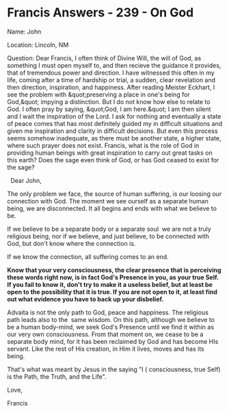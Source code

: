 # Francis Answers - 239 - On God






Name: John&nbsp;  

Location: Lincoln, NM&nbsp;  

Question: Dear Francis, I often think of Divine Will, the will of God, as something I must open myself to, and then recieve the guidance it provides, that of tremendous power and direction. I have witnessed this often in my life, coming after a time of hardship or trial, a sudden, clear revelation and then direction, inspiration, and happiness. After reading Meister Eckhart, I see the problem with \&quot;preserving a place in one\'s being for God,\&quot; impying a distinction. But I do not know how else to relate to God. I often pray by saying, \&quot;God, I am here.\&quot; I am then silent and I wait the inspiration of the Lord. I ask for nothing and eventually a state of peace comes that has most definitely guided my in difficult situations and given me inspiration and clarity in difficult decisions. But even this process seems somehow inadequate, as there must be another state, a higher state, where such prayer does not exist. Francis, what is the role of God in providing human beings with great inspiration to carry out great tasks on this earth? Does the sage even think of God, or has God ceased to exist for the sage?  










&nbsp;
Dear John,







  








The only problem we face, the source of human suffering, is our loosing our connection with God. The moment we see ourself as a separate human being, we are disconnected. It all begins and ends with what we believe to be.






If we believe to be a separate body or a separate soul &nbsp;we are not a truly religious being, nor if we believe, and just believe, to be connected with God, but don't know where the connection is.&nbsp;






If we know the connection, all suffering comes to an end.






**Know that your very consciousness, the clear presence that is perceiving these words right now, is in fact God's Presence in you, as your true Self. If you fail to know it, don't try to make it a useless belief, but at least be open to the possibility that it is true. If you are not open to it, at least find out what evidence you have to back up your disbelief.**






Advaita is not the only path to God, peace and happiness. The religious path leads also to the &nbsp;same wisdom. On this path, although we believe to be a human body-mind, we seek God's Presence until we find it within as our very own consciousness. From that moment on, we cease to be a separate body mind, for it has been reclaimed by God and has become HIs servant. Like the rest of His creation, in Him it lives, moves and has its being.






That's what was meant by Jesus in the saying &quot;I ( consciousness, true Self) is the Path, the Truth, and the Life&quot;.






  








Love,






Francis  

















